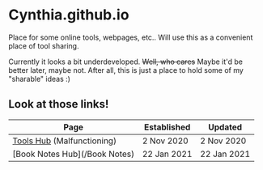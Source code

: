 # Cynthia.github.io
Place for some online tools, webpages, etc.. Will use this as a convenient place
of tool sharing.

Currently it looks a bit underdeveloped. ~~Well, who cares~~ Maybe it'd be better later, maybe not.
After all, this is just a place to hold some of my "sharable" ideas :)

## Look at those links!
| Page | Established | Updated |
|---|---|---|
| [Tools Hub](/tools) (Malfunctioning) | 2 Nov 2020 | 2 Nov 2020 |
| [Book Notes Hub](/Book Notes) | 22 Jan 2021 | 22 Jan 2021 |